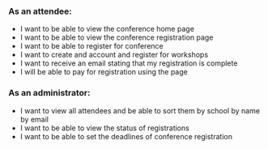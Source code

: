 ### As an attendee:

+ I want to be able to view the conference home page 
+ I want to be able to view the conference registration page
+ I want to be able to register for conference 
+ I want to create and account and register for workshops 
+ I want to receive an email stating that my registration is complete
+ I will be able to pay for registration using the page


### As an administrator:

+ I want to view all attendees and be able to sort them
	by school
	by name
	by email
+ I want to be able to view the status of registrations
+ I want to be able to set the deadlines of conference registration 
